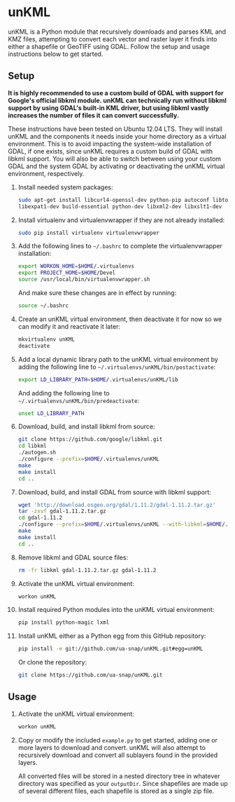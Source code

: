 unKML
=====

unKML is a Python module that recursively downloads and parses KML and KMZ files, attempting to convert each vector and raster layer it finds into either a shapefile or GeoTIFF using GDAL. Follow the setup and usage instructions below to get started.

## Setup

**It is highly recommended to use a custom build of GDAL with support for Google's official libkml module. unKML can technically run without libkml support by using GDAL's built-in KML driver, but using libkml vastly increases the number of files it can convert successfully.**

These instructions have been tested on Ubuntu 12.04 LTS. They will install unKML and the components it needs inside your home directory as a virtual environment. This is to avoid impacting the system-wide installation of GDAL, if one exists, since unKML requires a custom build of GDAL with libkml support. You will also be able to switch between using your custom GDAL and the system GDAL by activating or deactivating the unKML virtual environment, respectively.

 1. Install needed system packages:

    ```bash
    sudo apt-get install libcurl4-openssl-dev python-pip autoconf libtool \
    libexpat1-dev build-essential python-dev libxml2-dev libxslt1-dev
    ```

 1. Install virtualenv and virtualenvwrapper if they are not already installed:

    ```bash
    sudo pip install virtualenv virtualenvwrapper
    ```

 1. Add the following lines to ```~/.bashrc``` to complete the virtualenvwrapper installation:

    ```bash
    export WORKON_HOME=$HOME/.virtualenvs
    export PROJECT_HOME=$HOME/Devel
    source /usr/local/bin/virtualenvwrapper.sh
    ```

    And make sure these changes are in effect by running:

    ```bash
    source ~/.bashrc
    ```

 1. Create an unKML virtual environment, then deactivate it for now so we can modify it and reactivate it later:

    ```bash
    mkvirtualenv unKML
    deactivate
    ```

 1. Add a local dynamic library path to the unKML virtual environment by adding the following line to ```~/.virtualenvs/unKML/bin/postactivate```:
    
    ```bash
    export LD_LIBRARY_PATH=$HOME/.virtualenvs/unKML/lib
    ```

    And adding the following line to ```~/.virtualenvs/unKML/bin/predeactivate```:

    ```bash
    unset LD_LIBRARY_PATH
    ```

 1. Download, build, and install libkml from source:

    ```bash
    git clone https://github.com/google/libkml.git
    cd libkml
    ./autogen.sh
    ./configure --prefix=$HOME/.virtualenvs/unKML
    make
    make install
    cd ..
    ```

 1. Download, build, and install GDAL from source with libkml support:

    ```bash
    wget 'http://download.osgeo.org/gdal/1.11.2/gdal-1.11.2.tar.gz'
    tar -zxvf gdal-1.11.2.tar.gz
    cd gdal-1.11.2
    ./configure --prefix=$HOME/.virtualenvs/unKML --with-libkml=$HOME/.virtualenvs/unKML
    make
    make install
    cd ..
    ```

 1. Remove libkml and GDAL source files:

    ```bash
    rm -fr libkml gdal-1.11.2.tar.gz gdal-1.11.2
    ```

 1. Activate the unKML virtual environment:

    ```bash
    workon unKML
    ```

 1. Install required Python modules into the unKML virtual environment:

    ```bash
    pip install python-magic lxml
    ```

 1. Install unKML either as a Python egg from this GitHub repository:

    ```bash
    pip install -e git://github.com/ua-snap/unKML.git#egg=unKML
    ```

    Or clone the repository:

    ```bash
    git clone https://github.com/ua-snap/unKML.git
    ```

## Usage

 1. Activate the unKML virtual environment:

    ```bash
    workon unKML
    ```

 1. Copy or modify the included ```example.py``` to get started, adding one or more layers to download and convert. unKML will also attempt to recursively download and convert all sublayers found in the provided layers.

    All converted files will be stored in a nested directory tree in whatever directory was specified as your `outputDir`. Since shapefiles are made up of several different files, each shapefile is stored as a single zip file.
